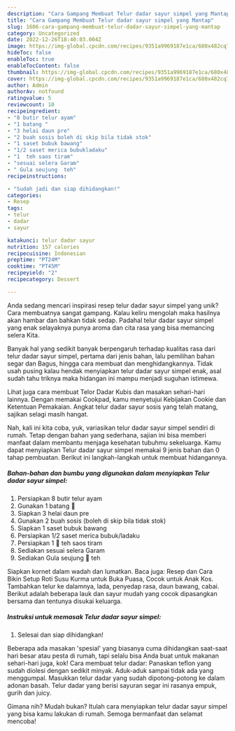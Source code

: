 ```yaml
---
description: "Cara Gampang Membuat Telur dadar sayur simpel yang Mantap"
title: "Cara Gampang Membuat Telur dadar sayur simpel yang Mantap"
slug: 1606-cara-gampang-membuat-telur-dadar-sayur-simpel-yang-mantap
category: Uncategorized
date: 2022-12-26T18:40:03.004Z
image: https://img-global.cpcdn.com/recipes/9351a9969187e1ca/680x482cq70/telur-dadar-sayur-simpel-foto-resep-utama.jpg
hideToc: false
enableToc: true
enableTocContent: false
thumbnail: https://img-global.cpcdn.com/recipes/9351a9969187e1ca/680x482cq70/telur-dadar-sayur-simpel-foto-resep-utama.jpg
cover: https://img-global.cpcdn.com/recipes/9351a9969187e1ca/680x482cq70/telur-dadar-sayur-simpel-foto-resep-utama.jpg
author: Admin
authorAv: notfound
ratingvalue: 5
reviewcount: 10
recipeingredient:
- "8 butir telur ayam"
- "1 batang "
- "3 helai daun pre"
- "2 buah sosis boleh di skip bila tidak stok"
- "1 saset bubuk bawang"
- "1/2 saset merica bubukladaku"
- "1  teh saos tiram"
- "sesuai selera Garam"
- " Gula seujung  teh"
recipeinstructions:

- "Sudah jadi dan siap dihidangkan!"
categories:
- Resep
tags:
- telur
- dadar
- sayur

katakunci: telur dadar sayur 
nutrition: 157 calories
recipecuisine: Indonesian
preptime: "PT24M"
cooktime: "PT45M"
recipeyield: "2"
recipecategory: Dessert

---
```





Anda sedang mencari inspirasi resep telur dadar sayur simpel yang unik? Cara membuatnya sangat gampang. Kalau keliru mengolah maka hasilnya akan hambar dan bahkan tidak sedap. Padahal telur dadar sayur simpel yang enak selayaknya punya aroma dan cita rasa yang bisa memancing selera Kita.





Banyak hal yang sedikit banyak berpengaruh terhadap kualitas rasa dari telur dadar sayur simpel, pertama dari jenis bahan, lalu pemilihan bahan segar dan Bagus, hingga cara membuat dan menghidangkannya. Tidak usah pusing kalau hendak menyiapkan telur dadar sayur simpel enak,      asal sudah tahu triknya maka hidangan ini mampu menjadi suguhan istimewa.














Lihat juga cara membuat Telor Dadar Kubis dan masakan sehari-hari lainnya. Dengan memakai Cookpad, kamu menyetujui Kebijakan Cookie dan Ketentuan Pemakaian. Angkat telur dadar sayur sosis yang telah matang, sajikan selagi masih hangat.






Nah, kali ini kita coba, yuk, variasikan telur dadar sayur simpel sendiri di rumah. Tetap dengan bahan yang sederhana, sajian ini bisa memberi manfaat dalam membantu menjaga kesehatan tubuhmu sekeluarga. Kamu dapat menyiapkan Telur dadar sayur simpel memakai 9 jenis bahan dan 0 tahap pembuatan. Berikut ini langkah-langkah untuk membuat hidangannya.

<!--inarticleads1-->

##### Bahan-bahan dan bumbu yang digunakan dalam menyiapkan Telur dadar sayur simpel:

1. Persiapkan 8 butir telur ayam
1. Gunakan 1 batang 🥕
1. Siapkan 3 helai daun pre
1. Gunakan 2 buah sosis (boleh di skip bila tidak stok)
1. Siapkan 1 saset bubuk bawang
1. Persiapkan 1/2 saset merica bubuk/ladaku
1. Persiapkan 1 🥄 teh saos tiram
1. Sediakan sesuai selera Garam
1. Sediakan  Gula seujung 🥄 teh


Siapkan kornet dalam wadah dan lumatkan. Baca juga: Resep dan Cara Bikin Setup Roti Susu Kurma untuk Buka Puasa, Cocok untuk Anak Kos. Tambahkan telur ke dalamnya, lada, penyedap rasa, daun bawang, cabai. Berikut adalah beberapa lauk dan sayur mudah yang cocok dipasangkan bersama dan tentunya disukai keluarga. 

<!--inarticleads2-->

##### Instruksi untuk memasak Telur dadar sayur simpel:


1. Selesai dan siap dihidangkan!

Beberapa ada masakan &#39;spesial&#39; yang biasanya cuma dihidangkan saat-saat hari besar atau pesta di rumah, tapi selalu bisa Anda buat untuk makanan sehari-hari juga, kok! Cara membuat telur dadar: Panaskan teflon yang sudah diolesi dengan sedikit minyak. Aduk-aduk sampai tidak ada yang menggumpal. Masukkan telur dadar yang sudah dipotong-potong ke dalam adonan basah. Telur dadar yang berisi sayuran segar ini rasanya empuk, gurih dan juicy. 

Gimana nih? Mudah bukan? Itulah cara menyiapkan telur dadar sayur simpel yang bisa kamu lakukan di rumah. Semoga bermanfaat dan selamat mencoba!
